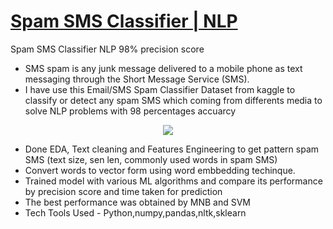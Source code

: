 # [ Spam SMS Classifier | NLP ](https://github.com/karanchinch10/Spam-SMS-Classifier-NLP/blob/main/spam%20sms%20classifiers%2098%25%20accuracy.ipynb)
Spam SMS Classifier NLP 98% precision score
* SMS spam is any junk message delivered to a mobile phone as text messaging through the Short Message Service (SMS).
* I have use this Email/SMS Spam Classifier Dataset from kaggle to classify or detect any spam SMS which coming from differents media to solve NLP problems with 98 percentages accuarcy 

<CENTER><IMG SRC="https://www.arcstone.com/hubfs/spam-filter.png"></CENTER>

* Done EDA, Text cleaning and Features Engineering to get pattern spam SMS (text size, sen len, commonly used words in spam SMS)
* Convert words to vector form using word embbedding techinque.
* Trained model with various ML algorithms and compare its performance by precision score and time taken for prediction
* The best performance was obtained by MNB and SVM 
* Tech Tools Used - Python,numpy,pandas,nltk,sklearn
